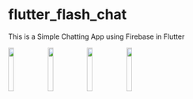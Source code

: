 # flutter_flash_chat
This is a Simple Chatting App using Firebase in Flutter

<img src="https://user-images.githubusercontent.com/26218210/132758722-4ca71336-9c75-4eac-a912-83a8534bc487.png" width="15%"></img> <img src="https://user-images.githubusercontent.com/26218210/132758736-7c8c2fff-587f-4c48-a659-5af6abd0b0f2.png" width="15%"></img> <img src="https://user-images.githubusercontent.com/26218210/132759094-fba5e3bb-3c7c-4365-8818-edbd1980d0db.png" width="15%"></img> <img src="https://user-images.githubusercontent.com/26218210/132759107-f53a629a-3979-4212-a0a2-6d130a8acb26.png" width="15%"></img> 
